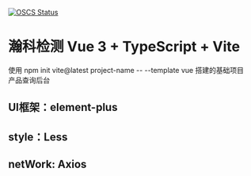 <!--
 * @Author: Cram
 * @Date: 2022-06-15 15:41:52
-->
[![OSCS Status](https://www.oscs1024.com/platform/badge/zhou881215/hanke.svg?size=small)](https://www.oscs1024.com/project/zhou881215/hanke?ref=badge_small)
# 瀚科检测 Vue 3 + TypeScript + Vite

使用 npm init vite@latest project-name -- --template vue 搭建的基础项目<br/>
产品查询后台

## UI框架：element-plus
## style：Less
## netWork: Axios
